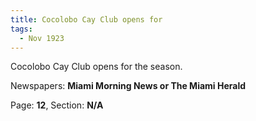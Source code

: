 ```yaml
---  
title: Cocolobo Cay Club opens for  
tags:  
  - Nov 1923  
---  
```

  
Cocolobo Cay Club opens for the season.  
  
Newspapers: **Miami Morning News or The Miami Herald**  
  
Page: **12**, Section: **N/A** 
